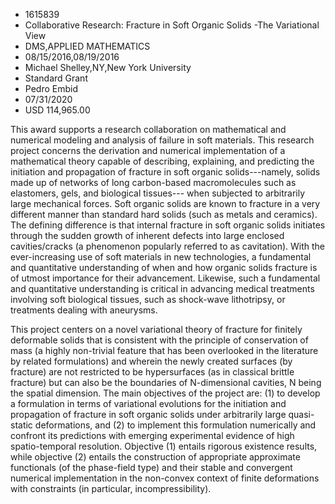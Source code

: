 
* 1615839
* Collaborative Research: Fracture in Soft Organic Solids -The Variational View
* DMS,APPLIED MATHEMATICS
* 08/15/2016,08/19/2016
* Michael Shelley,NY,New York University
* Standard Grant
* Pedro Embid
* 07/31/2020
* USD 114,965.00

This award supports a research collaboration on mathematical and numerical
modeling and analysis of failure in soft materials. This research project
concerns the derivation and numerical implementation of a mathematical theory
capable of describing, explaining, and predicting the initiation and propagation
of fracture in soft organic solids---namely, solids made up of networks of long
carbon-based macromolecules such as elastomers, gels, and biological tissues---
when subjected to arbitrarily large mechanical forces. Soft organic solids are
known to fracture in a very different manner than standard hard solids (such as
metals and ceramics). The defining difference is that internal fracture in soft
organic solids initiates through the sudden growth of inherent defects into
large enclosed cavities/cracks (a phenomenon popularly referred to as
cavitation). With the ever-increasing use of soft materials in new technologies,
a fundamental and quantitative understanding of when and how organic solids
fracture is of utmost importance for their advancement. Likewise, such a
fundamental and quantitative understanding is critical in advancing medical
treatments involving soft biological tissues, such as shock-wave lithotripsy, or
treatments dealing with aneurysms.

This project centers on a novel variational theory of fracture for finitely
deformable solids that is consistent with the principle of conservation of mass
(a highly non-trivial feature that has been overlooked in the literature by
related formulations) and wherein the newly created surfaces (by fracture) are
not restricted to be hypersurfaces (as in classical brittle fracture) but can
also be the boundaries of N-dimensional cavities, N being the spatial dimension.
The main objectives of the project are: (1) to develop a formulation in terms of
variational evolutions for the initiation and propagation of fracture in soft
organic solids under arbitrarily large quasi-static deformations, and (2) to
implement this formulation numerically and confront its predictions with
emerging experimental evidence of high spatio-temporal resolution. Objective (1)
entails rigorous existence results, while objective (2) entails the construction
of appropriate approximate functionals (of the phase-field type) and their
stable and convergent numerical implementation in the non-convex context of
finite deformations with constraints (in particular, incompressibility).
